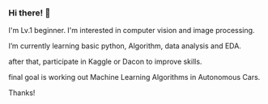 ### Hi there! 👋
I'm Lv.1 beginner. I'm interested in computer vision and image processing. 

I’m currently learning basic python, Algorithm, data analysis and EDA.

after that, participate in Kaggle or Dacon to improve skills.

final goal is working out Machine Learning Algorithms in Autonomous Cars.

Thanks!



<!--
**kuvemig/kuvemig** is a ✨ _special_ ✨ repository because its `README.md` (this file) appears on your GitHub profile.

Here are some ideas to get you started:

- 🔭 I’m currently working on ...
- 🌱 I’m currently learning basic python, Algorithm, data analysis and EDA. 
- 👯 I’m looking to collaborate on ...
- 🤔 I’m looking for help with ...
- 💬 Ask me about ...
- 📫 How to reach me: ...
- 😄 Pronouns: ...
- ⚡ Fun fact: ...
-->
